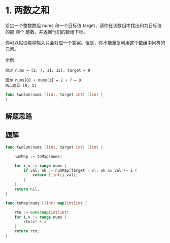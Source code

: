 # 1. 两数之和
给定一个整数数组 nums 和一个目标值 target，请你在该数组中找出和为目标值的那 两个 整数，并返回他们的数组下标。  

你可以假设每种输入只会对应一个答案。但是，你不能重复利用这个数组中同样的元素。  

示例:
```
给定 nums = [2, 7, 11, 15], target = 9

因为 nums[0] + nums[1] = 2 + 7 = 9
所以返回 [0, 1]
```

```go
func twoSum(nums []int, target int) []int {
}
```

## 解题思路

## 题解

```go
func twoSum(nums []int, target int) []int {

    numMap := toMap(nums)

    for i,v := range nums {
        if val, ok := numMap[target - v]; ok && val != i {
            return []int{i,val};
        }
    }
    return nil;
}

func toMap(nums []int) map[int]int {

    rtn := make(map[int]int)
    for i,v := range nums {
        rtn[v] = i
    }
    return rtn;
}
```
